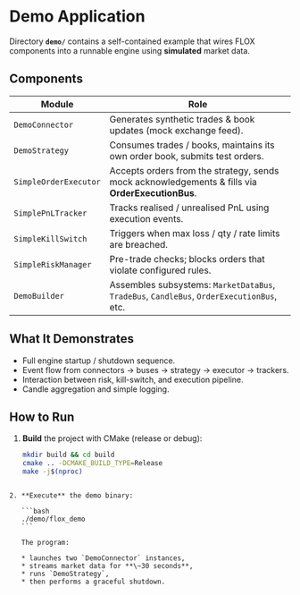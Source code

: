 # Demo Application

Directory **`demo/`** contains a self-contained example that wires FLOX
components into a runnable engine using **simulated** market data.

## Components

| Module                | Role                                                                                           |
|-----------------------|-------------------------------------------------------------------------------------------------|
| `DemoConnector`       | Generates synthetic trades & book updates (mock exchange feed).                                 |
| `DemoStrategy`        | Consumes trades / books, maintains its own order book, submits test orders.                     |
| `SimpleOrderExecutor` | Accepts orders from the strategy, sends mock acknowledgements & fills via **OrderExecutionBus**.|
| `SimplePnLTracker`    | Tracks realised / unrealised PnL using execution events.                                        |
| `SimpleKillSwitch`    | Triggers when max loss / qty / rate limits are breached.                                        |
| `SimpleRiskManager`   | Pre-trade checks; blocks orders that violate configured rules.                                  |
| `DemoBuilder`         | Assembles subsystems: `MarketDataBus`, `TradeBus`, `CandleBus`, `OrderExecutionBus`, etc.       |

## What It Demonstrates
* Full engine startup / shutdown sequence.  
* Event flow from connectors → buses → strategy → executor → trackers.  
* Interaction between risk, kill-switch, and execution pipeline.  
* Candle aggregation and simple logging.

## How to Run

1. **Build** the project with CMake (release or debug):
   ```bash
   mkdir build && cd build
   cmake .. -DCMAKE_BUILD_TYPE=Release
   make -j$(nproc)
````

2. **Execute** the demo binary:

   ```bash
   ./demo/flox_demo
   ```

   The program:

   * launches two `DemoConnector` instances,
   * streams market data for **\~30 seconds**,
   * runs `DemoStrategy`,
   * then performs a graceful shutdown.
